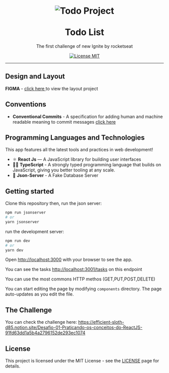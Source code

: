 <h1 align="center">
<br>
  <img src="https://i.ibb.co/j8VBj0M/logo.png" alt="Todo Project">
<br>
<br>
Todo List
</h1>
  
<p align="center">The first challenge of new Ignite by rocketseat</p>

<p align="center">
  <a href="https://opensource.org/licenses/MIT">
    <img src="https://img.shields.io/badge/License-MIT-blue.svg" alt="License MIT">
  </a>
</p>



<hr />

## Design and Layout
  **FIGMA** - <a href="https://www.figma.com/file/0n0zDN7zbzhRbaEO74Xesx/ToDo-List/duplicate">click here </a> to view the layout project
  
  

## Conventions

- **Conventional Commits** - A specification for adding human and machine readable meaning to commit messages
  <a href="https://www.conventionalcommits.org/en/v1.0.0/"> click here </a>

## Programming Languages and Technologies
This app features all the latest tools and practices in web development!

- ⚛️ **React Js** — A JavaScript library for building user interfaces
- 🧑‍💻 **TypeScript** - A strongly typed programming language that builds on JavaScript, giving you better tooling at any scale.
- 💽 **Json-Server** - A Fake Database Server 

## Getting started

Clone this repository then,
run the json server:

```bash
npm run jsonserver
# or
yarn jsonserver
```

run the development server:

```bash
npm run dev
# or
yarn dev
```

Open [http://localhost:3000](http://localhost:3000) with your browser to see the app.

You can see the tasks [http://localhost:3001/tasks](http://localhost:3001/tasks) on this endpoint

You can use the most commons HTTP methos (GET,PUT,POST,DELETE)

You can start editing the page by modifying `components` directory. The page auto-updates as you edit the file.


## The Challenge

You can check the challenge here: https://efficient-sloth-d85.notion.site/Desafio-01-Praticando-os-conceitos-do-ReactJS-91fd63dd1a5b4a2796152de293ec1074


## License

This project is licensed under the MIT License - see the [LICENSE](https://opensource.org/licenses/MIT) page for details.
